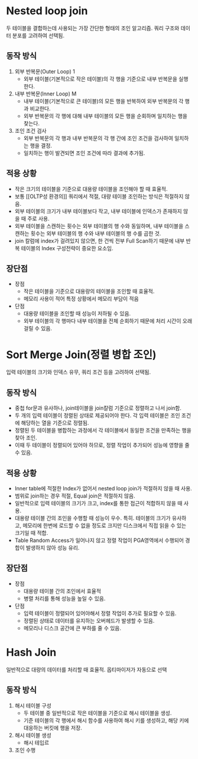 # Nested loop join
두 테이블을 결합하는데 사용되는 가장 간단한 형태의 조인 알고리즘.
쿼리 구조와 데이터 분포를 고려하여 선택됨.
## 동작 방식
1. 외부 반복문(Outer Loop) 1
	- 외부 테이블(기본적으로 작은 테이블)의 각 행을 기준으로 내부 반복문을 실행한다.
2. 내부 반복문(Inner Loop) M
	- 내부 테이블(기본적으로 큰 테이블)의 모든 행을 반복하여 외부 반복문의 각 행과 비교한다.
	- 외부 반복문의 각 행에 대해 내부 테이블의 모든 행을 순회하며 일치하는 행을 찾는다.
3. 조인 조건 검사
	- 외부 반복문의 각 행과 내부 반복문의 각 행 간에 조인 조건을 검사하여 일치하는 행을 결정.
	- 일치하는 행이 발견되면 조인 조건에 따라 결과에 추가됨.
## 적용 상황
- 작은 크기의 테이블을 기준으로 대용량 테이블을 조인해야 할 때 효율적.
- 보통 [[OLTP성 환경의]] 쿼리에서 적절, 대량 테이블 조인하는 방식은 적절하지 않음.
- 외부 테이블의 크기가 내부 테이블보다 작고, 내부 테이블에 인덱스가 존재하지 않을 때 주로 사용.
- 외부 테이블을 스캔하는 횟수는 외부 테이블의 행 수와 동일하며, 내부 테이블을 스캔하는 횟수는 외부 테이블의 행 수와 내부 테이블의 행 수를 곱한 것.
- join 칼럼에 index가 걸려있지 않으면, 한 건씩 전부 Full Scan하기 때문에 내부 반복 테이블의 Index 구성전략이 중요한 요소임.

## 장단점
- 장점
	- 작은 테이블을 기준으로 대용량의 테이블을 조인할 때 효율적.
	- 메모리 사용이 적어 특정 상황에서 메모리 부담이 적음
- 단점
	- 대용량 테이블을 조인할 때 성능이 저하될 수 있음.
	- 외부 테이블의 각 행마다 내부 테이블을 전체 순회하기 때문에 처리 시간이 오래 걸릴 수 있음.


# Sort Merge Join(정렬 병합 조인)
입력 테이블의 크기와 인덱스 유무, 쿼리 조건 등을 고려하여 선택됨.
## 동작 방식
- 중첩 for문과 유사하나, join테이블을 join칼럼 기준으로 정렬하고 나서 join함.
- 두 개의 입력 테이블이 정렬된 상태로 제공되어야 한다. 각 입력 테이블은 조인 조건에 해당하는 열을 기준으로 정렬됨.
- 정렬된 두 테이블을 병합하는 과정에서 각 테이블에서 동일한 조건을 만족하는 행을 찾아 조인.
- 이때 두 테이블이 정렬되어 있어야 하므로, 정렬 작업이 추가되어 성능에 영향을 줄 수 있음.

## 적용 상황
- Inner table에 적절한 Index가 없어서 nested loop join가 적절하지 않을 때 사용.
- 범위로 join하는 경우 적절, Equal join은 적절하지 않음.
- 일반적으로 입력 테이블의 크기가 크고, index를 통한 접근이 적합하지 않을 때 사용.
- 대용량 테이블 간의 조인을 수행할 때 성능이 우수. 특히. 테이블의 크기가 유사하고, 메모리에 한번에 로드할 수 없을 정도로 크지만 디스크에서 직접 읽을 수 있는 크기일 때 적합.
- Table Random Access가 일어나지 않고 정렬 작업이 PGA영역에서 수행되어 경합이 발생하지 않아 성능 유리.

## 장단점
- 장점
	- 대용량 테이블 간의 조인에서 효율적
	- 병렬 처리를 통해 성능을 높일 수 있음.
- 단점
	- 입력 테이블이 정렬되어 있어야해서 정렬 작업이 추가로 필요할 수 있음.
	- 정렬된 상태로 데이터를 유지하는 오버헤드가 발생할 수 있음.
	- 메모리나 디스크 공간에 큰 부하를 줄 수 있음.

# Hash Join
일반적으로 대량의 데이터를 처리할 때 효율적.
옵티마이저가 자동으로 선택

## 동작 방식
1. 해시 테이블 구성
	- 두 테이블 중 일반적으로 작은 테이블을 기준으로 해시 테이블을 생성. 
	- 기준 테이블의 각 행에서 해시 함수를 사용하여 해시 키를 생성하고, 해당 키에 대응하는 버킷에 행을 저장.
2. 해시 테이블 생성
	- 해시 테입르
3. 조인 수행

